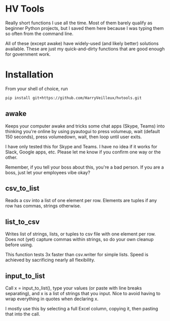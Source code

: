 # HV Tools

Really short functions I use all the time. Most of them barely qualify as beginner Python projects, but I saved them here because I was typing them so often from the command line.

All of these (except awake) have widely-used (and likely better) solutions available. These are just my quick-and-dirty functions that are good enough for government work.

# Installation

From your shell of choice, run

```bash
pip install git+https://github.com/HarryVeilleux/hvtools.git
```

## awake

Keeps your computer awake and tricks some chat apps (Skype, Teams) into thinking you're online by using pyautogui to press volumeup, wait (default 150 seconds), press volumedown, wait, then loop until user exits.

I have only tested this for Skype and Teams. I have no idea if it works for Slack, Google apps, etc. Please let me know if you confirm one way or the other.

Remember, if you tell your boss about this, you're a bad person. If you are a boss, just let your employees vibe okay?

## csv_to_list

Reads a csv into a list of one element per row. Elements are tuples if any row has commas, strings otherwise.

## list_to_csv

Writes list of strings, lists, or tuples to csv file with one element per row. Does not (yet) capture commas within strings, so do your own cleanup before using.

This function tests 3x faster than csv.writer for simple lists. Speed is achieved by sacrificing nearly all flexibility.

## input_to_list

Call x = input_to_list(), type your values (or paste with line breaks separating), and x is a list of strings that you input. Nice to avoid having to wrap everything in quotes when declaring x.

I mostly use this by selecting a full Excel column, copying it, then pasting that into the call.
